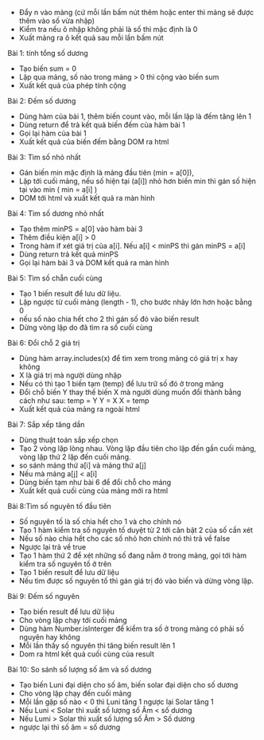 - Đẩy n vào mảng (cứ mỗi lần bấm nút thêm hoặc enter thì mảng sẽ được thêm vào số vừa nhập)
- Kiểm tra nếu ô nhập không phải là số thì mặc định là 0
- Xuất mảng ra ô kết quả sau mỗi lần bấm nút


Bài 1: tính tổng số dương
 - Tạo biến sum = 0
 - Lập qua mảng, số nào trong mảng > 0 thì cộng vào biến sum
 - Xuất kết quả của phép tính cộng
 
 Bài 2: Đếm số dương
 - Dùng hàm của bài 1, thêm biến count vào, mỗi lần lặp là đếm tăng lên 1
 - Dùng return để trả kết quả biến đếm của hàm bài 1
 - Gọi lại hàm của bài 1
 - Xuất kết quả của biến đếm bằng DOM ra html
 
 Bài 3: Tìm số nhỏ nhất
 - Gán biến min mặc định là mảng đầu tiên (min = a[0]), 
 - Lặp tới cuối mảng, nếu số hiện tại (a[i]) nhỏ hơn biến min thì gán số hiện tại vào min ( min =  a[i] )
 - DOM tới html và xuất kết quả ra màn hình
 
 Bài 4: Tìm số dương nhỏ nhất
 - Tạo thêm minPS = a[0] vào hàm bài 3
 - Thêm điều kiện a[i] > 0 
 - Trong hàm if xét giá trị của a[i]. Nếu a[i] < minPS thì gán minPS = a[i]
 - Dùng return trả kết quả minPS 
 - Gọi lại hàm bài 3 và DOM kết quả ra màn hình
 
 Bài 5: Tìm số chẵn cuối cùng
 - Tạo 1 biến result để lưu dữ liệu.
 - Lặp ngược từ cuối mảng (length - 1), cho bước nhảy lớn hơn hoặc bằng 0 
 - nếu số nào chia hết cho 2 thì gán số đó vào biến result
 - Dừng vòng lặp do đã tìm ra số cuối cùng
 
 Bài 6: Đổi chỗ 2 giá trị
 - Dùng hàm array.includes(x) để tìm xem trong mảng có giá trị x hay không
 - X là giá trị mà người dùng nhập
 - Nếu có thì tạo 1 biến tạm (temp) để lưu trữ số đó ở trong mảng
 - Đổi chỗ biến Y thay thế biến X  mà người dùng muốn đổi thành bằng cách như sau: 
        temp = Y
        Y = X
        X = temp
 - Xuất kết quả của mảng ra ngoài html
 
 Bài 7: Sắp xếp tăng dần
 - Dùng thuật toán sắp xếp chọn
 - Tạo 2 vòng lặp lòng nhau. Vòng lặp đầu tiên cho lặp đến gần cuối mảng, vòng lặp thứ 2 lặp đến cuối mảng.
 - so sánh mảng thứ a[i] và mảng thứ a[j]
 - Nếu mà mảng a[j] < a[i]
 - Dùng biến tạm như bài 6 để đổi chỗ cho mảng
 - Xuất kết quả cuối cùng của mảng mới ra html
 
 Bài 8:Tìm số nguyên tố đầu tiên
 - Số nguyên tố là số chia hết cho 1 và cho chính nó
 - Tạo 1 hàm kiểm tra số nguyên tố duyệt từ 2 tới căn bật 2 của số cần xét
 - Nếu số nào chia hết cho các số nhỏ hơn chính nó thì trả về false
 - Ngược lại trả về true
 - Tạo 1 hàm thứ 2 để xét những số đang nằm ở trong mảng, gọi tới hàm kiểm tra số nguyên tố ở trên
 - Tạo 1 biến result để lưu dữ liệu
 - Nếu tìm được số nguyên tố thì  gán giá trị đó vào biến và dừng vòng lặp.
 
 Bài 9: Đếm số nguyên
  - Tạo biến result để lưu dữ liệu
  - Cho vòng lặp chạy tới cuối mảng
  - Dùng hàm Number.isInterger để kiểm tra số ở trong mảng có phải số nguyên hay không
 - Mỗi lần thấy số nguyên thì tăng biến result lên 1
 - Dom ra html kết quả cuối cùng của result
 
 Bài 10: So sánh số lượng số âm và số dương
 - Tạo biến Luni đại diện cho số âm, biến solar đại diện cho số dương
 - Cho vòng lặp chạy đến cuối mảng
 - Mỗi lần gặp số nào < 0 thì Luni tăng 1 ngược lại Solar tăng 1
 - Nếu Luni < Solar thì xuất số lượng số Âm < số dương
 - Nếu Lumi > Solar thì xuất số lượng số Âm > Số dương
 - ngược lại thì số âm = số dương
